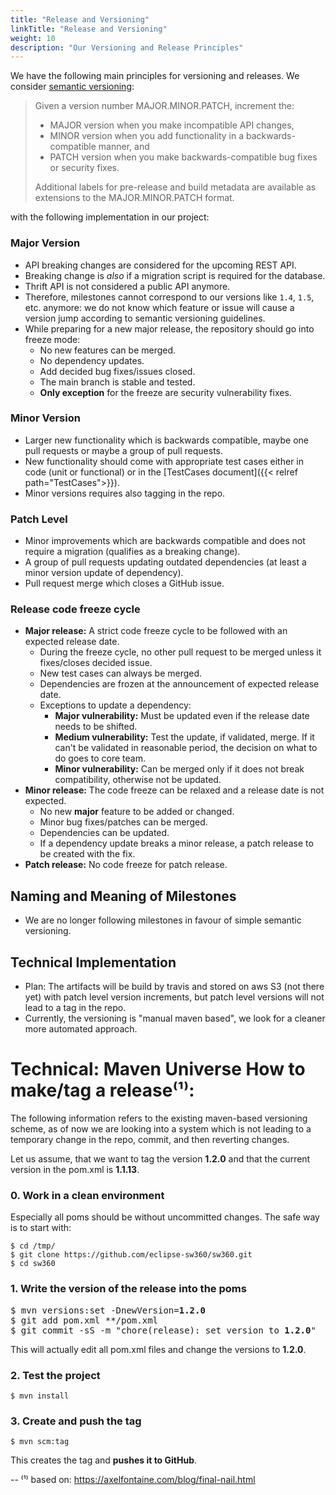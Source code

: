 ```yaml
---
title: "Release and Versioning"
linkTitle: "Release and Versioning"
weight: 10
description: "Our Versioning and Release Principles"
---
```


We have the following main principles for versioning and releases. We consider [semantic versioning](http://semver.org/):

> Given a version number MAJOR.MINOR.PATCH, increment the:
>
> - MAJOR version when you make incompatible API changes,
> - MINOR version when you add functionality in a backwards-compatible manner, and
> - PATCH version when you make backwards-compatible bug fixes or security fixes.
>
> Additional labels for pre-release and build metadata are available as extensions to the MAJOR.MINOR.PATCH format.

with the following implementation in our project:

### Major Version

* API breaking changes are considered for the upcoming REST API.
* Breaking change is *also* if a migration script is required for the database.
* Thrift API is not considered a public API anymore.
* Therefore, milestones cannot correspond to our versions like `1.4`, `1.5`, etc. anymore: we do not know which feature
  or issue will cause a version jump according to semantic versioning guidelines.
* While preparing for a new major release, the repository should go into freeze mode:
  * No new features can be merged.
  * No dependency updates.
  * Add decided bug fixes/issues closed.
  * The main branch is stable and tested.
  * **Only exception** for the freeze are security vulnerability fixes.

### Minor Version

* Larger new functionality which is backwards compatible, maybe one pull requests or maybe a group of pull requests.
* New functionality should come with appropriate test cases either in code (unit or functional) or in the
  [TestCases document]({{< relref path="TestCases">}}).
* Minor versions requires also tagging in the repo.

### Patch Level

* Minor improvements which are backwards compatible and does not require a migration (qualifies as a breaking change).
* A group of pull requests updating outdated dependencies (at least a minor version update of dependency).
* Pull request merge which closes a GitHub issue.

### Release code freeze cycle

* **Major release:** A strict code freeze cycle to be followed with an expected release date.
  * During the freeze cycle, no other pull request to be merged unless it fixes/closes decided issue.
  * New test cases can always be merged.
  * Dependencies are frozen at the announcement of expected release date.
  * Exceptions to update a dependency:
    * **Major vulnerability:** Must be updated even if the release date needs to be shifted.
    * **Medium vulnerability:** Test the update, if validated, merge. If it can't be validated in reasonable period, the
      decision on what to do goes to core team.
    * **Minor vulnerability:** Can be merged only if it does not break compatibility, otherwise not be updated.
* **Minor release:** The code freeze can be relaxed and a release date is not expected.
  * No new **major** feature to be added or changed.
  * Minor bug fixes/patches can be merged.
  * Dependencies can be updated.
  * If a dependency update breaks a minor release, a patch release to be created with the fix.
* **Patch release:** No code freeze for patch release.

## Naming and Meaning of Milestones

* We are no longer following milestones in favour of simple semantic versioning.

## Technical Implementation

* Plan: The artifacts will be build by travis and stored on aws S3 (not there yet) with patch level version increments, but patch level versions will not lead to a tag in the repo.
* Currently, the versioning is "manual maven based", we look for a cleaner more automated approach.

# Technical: Maven Universe How to make/tag a release⁽¹⁾:

The following information refers to the existing maven-based versioning scheme, as of now we are looking into a system
which is not leading to a temporary change in the repo, commit, and then reverting changes.

Let us assume, that we want to tag the version **1.2.0** and that the current version in the pom.xml is **1.1.13**.

### 0. Work in a clean environment
Especially all poms should be without uncommitted changes. The safe way is to start with:
```shell
$ cd /tmp/
$ git clone https://github.com/eclipse-sw360/sw360.git
$ cd sw360
``` 

### 1. Write the version of the release into the poms
<pre>
$ mvn versions:set -DnewVersion=<b>1.2.0</b>
$ git add pom.xml **/pom.xml
$ git commit -sS -m "chore(release): set version to <b>1.2.0</b>"
</pre>
This will actually edit all pom.xml files and change the versions to **1.2.0**.

### 2. Test the project
```shell
$ mvn install
```

### 3. Create and push the tag
```shell
$ mvn scm:tag
```
This creates the tag and **pushes it to GitHub**.

--
⁽¹⁾ based on: https://axelfontaine.com/blog/final-nail.html
